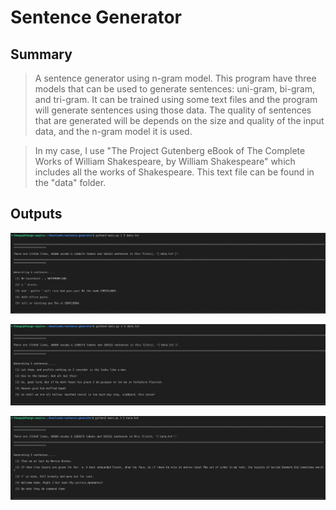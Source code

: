 # Sentence Generator

## Summary
> A sentence generator using n-gram model. This program have three models that can be used to generate sentences: uni-gram, bi-gram, and tri-gram. It can be trained using some text files and the program will generate sentences using those data. The quality of sentences that are generated will be depends on the size and quality of the input data, and the n-gram model it is used.    

> In my case, I use "The Project Gutenberg eBook of The Complete Works of William Shakespeare, by William Shakespeare" which includes all the works of Shakespeare. This text file can be found in the "data" folder.

## Outputs

![uni-gram output screenshot](./screen-shots/unigram.jpg?raw=true "uni-gram output")

![bi-gram output screenshot](./screen-shots/bigram.jpg?raw=true "uni-gram output")

![tri-gram output screenshot](./screen-shots/trigram.jpg?raw=true "tri-gram output")